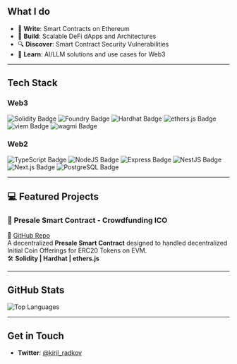 ## What I do

- 📝 **Write**: Smart Contracts on Ethereum
- 💸 **Build**: Scalable DeFi dApps and Architectures
- 🔍 **Discover**: Smart Contract Security Vulnerabilities
- 🤖 **Learn**: AI/LLM solutions and use cases for Web3

---

## Tech Stack

### **Web3**

![Solidity Badge](https://img.shields.io/badge/-Solidity-363636?logo=solidity&logoColor=white)
![Foundry Badge](https://img.shields.io/badge/-Foundry-blueviolet)
![Hardhat Badge](https://img.shields.io/badge/-Hardhat-FFCF00?logo=hardhat&logoColor=black)
![ethers.js Badge](https://img.shields.io/badge/-ethers.js-4C46E6?logo=ethereum&logoColor=white)
![viem Badge](https://img.shields.io/badge/-viem-black)
![wagmi Badge](https://img.shields.io/badge/-wagmi-00BDB3)

### **Web2**

![TypeScript Badge](https://img.shields.io/badge/-TypeScript-007ACC?logo=typescript&logoColor=white)
![NodeJS Badge](https://img.shields.io/badge/-Node.js-339933?logo=node.js&logoColor=white)
![Express Badge](https://img.shields.io/badge/-Express.js-000000?logo=express&logoColor=white)
![NestJS Badge](https://img.shields.io/badge/-NestJS-E0234E?logo=nestjs&logoColor=white)
![Next.js Badge](https://img.shields.io/badge/-Next.js-000000?logo=next.js&logoColor=white)
![PostgreSQL Badge](https://img.shields.io/badge/-PostgreSQL-336791?logo=postgresql&logoColor=white)

---

## 💻 Featured Projects

### 🚀 **Presale Smart Contract - Crowdfunding ICO**
🔗 [GitHub Repo](https://github.com/kirilradkov14/presale-contract)  
A decentralized **Presale Smart Contract** designed to handled decentralized Initial Coin Offerings for ERC20 Tokens on EVM.  
🛠️ **Solidity | Hardhat | ethers.js**

---

## GitHub Stats

![Top Languages](https://github-readme-stats.vercel.app/api/top-langs/?username=kirilradkov14&layout=compact&theme=radical)

---

## Get in Touch

- **Twitter**: [@kiril_radkov](https://twitter.com/kiril_radkov)

